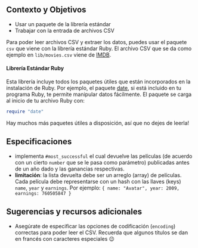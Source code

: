 ## Contexto y Objetivos

- Usar un paquete de la librería estándar
- Trabajar con la entrada de archivos CSV

Para poder leer archivos CSV y extraer los datos, puedes usar el paquete `csv` que viene con la librería estándar Ruby. El archivo CSV que se da como ejemplo en `lib/movies.csv` viene de [IMDB](http://www.imdb.com/boxoffice/alltimegross).

####  Librería Estándar Ruby

Esta librería incluye todos los paquetes útiles que están incorporados en la instalación de Ruby. Por ejemplo, el paquete [date](http://www.ruby-doc.org/stdlib-2.2.0/libdoc/date/rdoc/Date.html), si está incluido en tu programa Ruby, te permite manipular datos fácilmente. El paquete se carga al inicio de tu archivo Ruby con:

```ruby
require "date"
```

Hay muchos más paquetes útiles a disposición, así que no dejes de leerla!

## Especificaciones

- implementa `#most_successful` el cual devuelve las películas (de acuerdo con un cierto `number` que se le pasa como parámetro) publicadas antes de un año dado y las ganancias respectivas.
- **limitación**: la lista devuelta debe ser un arreglo (array) de películas. Cada película debe representarse con un hash con las llaves (keys) `name`, `year` y `earnings`. Por ejemplo: `{ name: "Avatar", year: 2009, earnings: 760505847 }`

## Sugerencias y recursos adicionales

- Asegúrate de especificar las opciones de codificación (`encoding`) correctas para poder leer el CSV.
Recuerda que algunos títulos se dan en francés con caracteres especiales 😉

